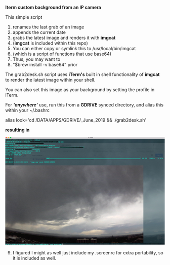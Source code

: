 
**Iterm custom background from an IP camera**

This simple script 

 1. renames the last grab of an image
2. appends the current date
3. grabs the latest image and renders it with **imgcat**
4. (**imgcat** is included within this repo) 
5. You can either copy or symlink this to /usr/local/bin/imgcat 
 6. (which is a script of functions that use base64)
7. Thus, you may want to 
8. "$brew install -v base64" prior

The grab2desk.sh script uses  **iTerm's** built in shell functionality of **imgcat** to render the latest image within your shell.

You can also set this image as your background by setting the profile in iTerm.

For ***'anywhere'*** use, run this from a **GDRIVE** synced directory, and alias this within your ~/.bashrc

alias look='cd /DATA/APPS/GDRIVE/_June_2019 && ./grab2desk.sh'

**resulting in**

![The Rocky Mountains from my window  in my shell](https://github.com/mutanthost/DLINK_SCREEN/blob/master/look.jpg)

9. I figured I might as well just include my .screenrc for extra portability, so it is included as well. 
